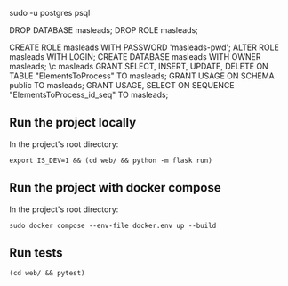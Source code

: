 sudo -u postgres psql

DROP DATABASE masleads;
DROP ROLE masleads;

CREATE ROLE masleads WITH PASSWORD 'masleads-pwd';
ALTER ROLE masleads WITH LOGIN;
CREATE DATABASE masleads WITH OWNER masleads;
\c masleads
GRANT SELECT, INSERT, UPDATE, DELETE ON TABLE "ElementsToProcess" TO masleads;
GRANT USAGE ON SCHEMA public TO masleads;
GRANT USAGE, SELECT ON SEQUENCE "ElementsToProcess_id_seq" TO masleads;


## Run the project locally
In the project's root directory:
```
export IS_DEV=1 && (cd web/ && python -m flask run)
```

## Run the project with docker compose
In the project's root directory:
```
sudo docker compose --env-file docker.env up --build
```

## Run tests
```
(cd web/ && pytest)
```

